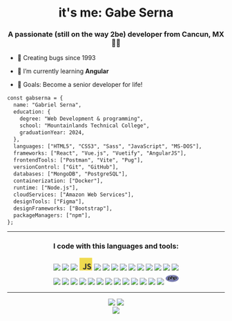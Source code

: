 <h1 align="center">it's me: Gabe Serna</h1>
<h3 align="center">A passionate (still on the way 2be) developer from Cancun, MX 🌴🌊</h3>

- 💾 Creating bugs since 1993

- 🌱 I’m currently learning **Angular**

- 🎯 Goals: Become a senior developer for life!

```
const gabserna = {
  name: "Gabriel Serna",
  education: {
    degree: "Web Development & programming",
    school: "Mountainlands Technical College",
    graduationYear: 2024,
  },
  languages: ["HTML5", "CSS3", "Sass", "JavaScript", "MS-DOS"],
  frameworks: ["React", "Vue.js", "Vuetify", "AngularJS"],
  frontendTools: ["Postman", "Vite", "Pug"],
  versionControl: ["Git", "GitHub"],
  databases: ["MongoDB", "PostgreSQL"],
  containerization: ["Docker"],
  runtime: ["Node.js"],
  cloudServices: ["Amazon Web Services"],
  designTools: ["Figma"],
  designFrameworks: ["Bootstrap"],
  packageManagers: ["npm"],
};

```
<hr>
<div align="center">
        <h3>I code with this languages and tools:</h3>
          <img src="https://cdn.jsdelivr.net/gh/devicons/devicon/icons/html5/html5-original.svg" height="30" />
            <img src="https://cdn.jsdelivr.net/gh/devicons/devicon/icons/css3/css3-original.svg" height="30" />
            <img src="https://cdn.jsdelivr.net/gh/devicons/devicon/icons/sass/sass-original.svg" height="30" />
            <img src="https://raw.githubusercontent.com/devicons/devicon/master/icons/javascript/javascript-original.svg" height="30" />
            <img src="https://cdn.jsdelivr.net/gh/devicons/devicon/icons/react/react-original.svg" height="30" />
            <img src="https://cdn.jsdelivr.net/gh/devicons/devicon/icons/angularjs/angularjs-original.svg" height="30" />
            <img src="https://skillicons.dev/icons?i=aws" height="30" />
            <img src="https://www.vectorlogo.zone/logos/git-scm/git-scm-icon.svg" height="30" />
            <img src="https://skillicons.dev/icons?i=github" height="30" />
            <img src="https://cdn.jsdelivr.net/gh/devicons/devicon/icons/nodejs/nodejs-original.svg" height="30" />
            <img src="https://cdn.jsdelivr.net/gh/devicons/devicon/icons/npm/npm-original-wordmark.svg" height="30" />
            <img src="https://cdn.jsdelivr.net/gh/devicons/devicon/icons/docker/docker-original.svg" height="30" />
            <img src="https://cdn.jsdelivr.net/gh/devicons/devicon/icons/mongodb/mongodb-original.svg" height="30" />
            <img src="https://cdn.jsdelivr.net/gh/devicons/devicon/icons/postgresql/postgresql-original.svg" height="30" /><br>
            <img src="https://cdn.jsdelivr.net/gh/devicons/devicon/icons/figma/figma-original.svg" height="30" />
            <img src="https://cdn.jsdelivr.net/gh/devicons/devicon/icons/bootstrap/bootstrap-original.svg" height="30" />
            <img src="https://cdn.jsdelivr.net/gh/devicons/devicon/icons/msdos/msdos-original.svg" height="30" />
            <img src="https://cdn.jsdelivr.net/gh/devicons/devicon/icons/slack/slack-original.svg" height="30" />
            <img src="https://cdn.jsdelivr.net/gh/devicons/devicon/icons/vscode/vscode-original.svg" height="30" />
            <img src="https://cdn.jsdelivr.net/gh/devicons/devicon/icons/vuejs/vuejs-original.svg" height="30" />
            <img src="https://cdn.jsdelivr.net/gh/devicons/devicon/icons/vuetify/vuetify-original.svg" height="30" />
            <img src="https://skillicons.dev/icons?i=postman" height="30" />
            <img src="https://cdn.worldvectorlogo.com/logos/pug.svg" height="30" />
            <img src="https://skillicons.dev/icons?i=vite" height="30" />
          <img src="https://www.vectorlogo.zone/logos/jasmine/jasmine-icon.svg" height="30" />
          <img src="https://raw.githubusercontent.com/detain/svg-logos/780f25886640cef088af994181646db2f6b1a3f8/svg/karma.svg" height="30" />
          <img src="https://www.vectorlogo.zone/logos/kubernetes/kubernetes-icon.svg" height="30" />
          <img src="https://raw.githubusercontent.com/devicons/devicon/master/icons/php/php-original.svg" height="30" />
        </div>
<hr>
    
<div align="center">
        <img  width="400em" src="https://github-readme-stats.vercel.app/api/top-langs?username=gabserna&show_icons=true&locale=en&layout=compact&theme=tokyonight&langs_count=8&border_radius=0&card_width=300" />
        <img width="400em" src="https://github-readme-streak-stats.herokuapp.com/?user=gabserna&theme=tokyonight&show_icons=true&border_radius=0&card_width=350"/>
    </div>





<div align="center">
  <img src="https://profile-counter.glitch.me/gabserna/count.svg?"  />
</div>
